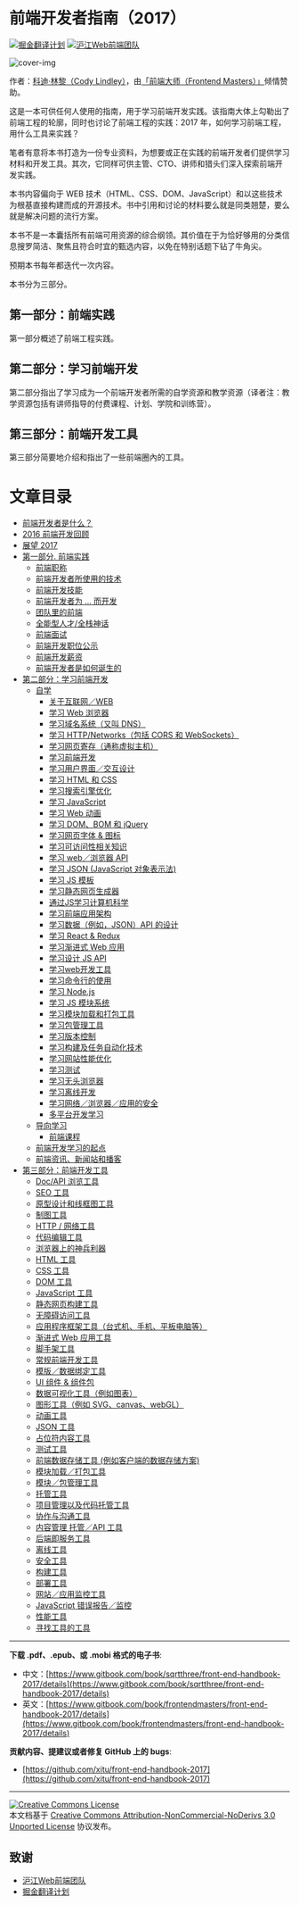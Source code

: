 # 前端开发者指南（2017）

[![掘金翻译计划](https://rawgit.com/aleen42/badges/master/src/juejin_translation.svg)](https://github.com/xitu/gold-miner/)
[![沪江Web前端团队](https://cdn.rawgit.com/Hujiang-FE/icons/fff32467/logo.svg)](https://github.com/hujiang-fe)

![cover-img](http://frontendmasters.com/books/front-end-handbook/2017/cover.jpg)

作者：[科迪·林黎（Cody Lindley）](http://codylindley.com/)，由[「前端大师（Frontend Masters）」](https://frontendmasters.com/)倾情赞助。

这是一本可供任何人使用的指南，用于学习前端开发实践。该指南大体上勾勒出了前端工程的轮廓，同时也讨论了前端工程的实践：2017 年，如何学习前端工程，用什么工具来实践？

笔者有意将本书打造为一份专业资料，为想要或正在实践的前端开发者们提供学习材料和开发工具。其次，它同样可供主管、CTO、讲师和猎头们深入探索前端开发实践。

本书内容偏向于 WEB 技术（HTML、CSS、DOM、JavaScript）和以这些技术为根基直接构建而成的开源技术。书中引用和讨论的材料要么就是同类翘楚，要么就是解决问题的流行方案。

本书不是一本囊括所有前端可用资源的综合纲领。其价值在于为恰好够用的分类信息搜罗简洁、聚焦且符合时宜的甄选内容，以免在特别话题下钻了牛角尖。

预期本书每年都迭代一次内容。

本书分为三部分。

## 第一部分：前端实践

第一部分概述了前端工程实践。

## 第二部分：学习前端开发

第二部分指出了学习成为一个前端开发者所需的自学资源和教学资源（译者注：教学资源包括有讲师指导的付费课程、计划、学院和训练营）。

## 第三部分：前端开发工具

第三部分简要地介绍和指出了一些前端圈內的工具。

# 文章目录

* [前端开发者是什么？](what-is-a-FD.md)
* [2016 前端开发回顾](recap.md)
* [展望 2017](2017.md)
* [第一部分. 前端实践](practice.md)
  * [前端职称](practice/types-of-front-end-dev.md)
  * [前端开发者所使用的技术](practice/tech-employed-by-fd.md)
  * [前端开发技能](practice/skills.md)
  * [前端开发者为 ... 而开发](practice/fd-dev-for.md)
  * [团队里的前端](practice/team.md)
  <!--- * [Front-End Terms](template.md) -->
  * [全能型人才/全栈神话](practice/myth.md)
  * [前端面试](practice/interview-q.md)
  * [前端开发职位公示](practice/jobboards.md)
  * [前端开发薪资](practice/salaries.md)
  * [前端开发者是如何诞生的](practice/making-fd.md)
* [第二部分：学习前端开发](learning.md)
  * [自学](learning/self-direct-learning.md)
    * [关于互联网／WEB](learning/internet.md)
    * [学习 Web 浏览器](learning/browsers.md)
    * [学习域名系统（又叫 DNS）](learning/dns.md)
    * [学习 HTTP/Networks（包括 CORS 和 WebSockets）](learning/http-networks.md)
    * [学习网页寄存（通称虚拟主机）](learning/hosting.md)
    * [学习前端开发](learning/front-end.md)
    * [学习用户界面／交互设计](learning/ui-design-patterns.md)
    * [学习 HTML 和 CSS](learning/html-css.md)
    * [学习搜索引擎优化](learning/seo.md)
    * [学习 JavaScript](learning/javascript.md)
    * [学习 Web 动画](learning/animation.md)
    * [学习 DOM、BOM 和 jQuery](learning/dom.md)
    * [学习网页字体 & 图标](learning/fonts.md)
    * [学习可访问性相关知识](learning/accessibility.md)
    * [学习 web／浏览器 API](learning/web-api.md)
    * [学习 JSON (JavaScript 对象表示法)](learning/json.md)
    * [学习 JS 模板](learning/templates.md)
    * [学习静态网页生成器](learning/static.md)
    * [通过JS学习计算机科学](learning/cs.md)
    * [学习前端应用架构](learning/front-end-apps.md)
    * [学习数据（例如，JSON）API 的设计](learning/data-api.md)
    * [学习 React & Redux](learning/react-redux.md)
    * [学习渐进式 Web 应用](learning/pwa.md)
    * [学习设计 JS API](learning/js-api.md)
    * [学习web开发工具](learning/browser-dev-tools.md)
    * [学习命令行的使用](learning/cli.md)
    * [学习 Node.js](learning/node.md)
    * [学习 JS 模块系统](learning/module.md)
    * [学习模块加载和打包工具](learning/module-bundlers-loaders.md)
    * [学习包管理工具](learning/package-manager.md)
    * [学习版本控制](learning/version-control.md)
    * [学习构建及任务自动化技术](learning/build.md)
    * [学习网站性能优化](learning/perf.md)
    * [学习测试](learning/test.md)
    * [学习无头浏览器](learning/headless-browsers.md)
    * [学习离线开发](learning/offline.md)
    * [学习网络／浏览器／应用的安全](learning/security.md)
    * [多平台开发学习](learning/multi-device-dev.md)
  * [导向学习](learning/direct-learning.md)
    * [前端课程](learning/courses.md)
  * [前端开发学习的起点](learning/learn-from.md)
  * [前端资讯、新闻站和播客](learning/news-podcasts.md)
* [第三部分：前端开发工具](tools.md)
  * [Doc/API 浏览工具](tools/browsedocs.md)
  * [SEO 工具](tools/seo.md)
  * [原型设计和线框图工具](tools/proto.md)
  * [制图工具](tools/diagram.md)
  * [HTTP / 网络工具](tools/http.md)
  * [代码编辑工具](tools/code-editor.md)
  * [浏览器上的神兵利器](tools/browser.md)
  * [HTML 工具](tools/html.md)
  * [CSS 工具](tools/css.md)
  * [DOM 工具](tools/dom.md)
  * [JavaScript 工具](tools/js.md)
  * [静态网页构建工具](tools/static.md)
  * [无障碍访问工具](tools/accessibility.md)
  * [应用程序框架工具（台式机、手机、平板电脑等）](tools/apps.md)
  * [渐进式 Web 应用工具](tools/pwa.md)
  * [脚手架工具](tools/scaffolding.md)
  * [常规前端开发工具](tools/dev-tools.md)
  * [模版／数据绑定工具](tools/templates.md)
  * [UI 组件 & 组件包](tools/ui.md)
  * [数据可视化工具（例如图表）](tools/charting.md)
  * [图形工具（例如 SVG、canvas、webGL）](tools/graphics.md)
  * [动画工具](tools/animation.md)
  * [JSON 工具](tools/json.md)
  * [占位符内容工具](tools/placeholder.md)
  * [测试工具](tools/testing.md)
  * [前端数据存储工具 (例如客户端的数据存储方案)](tools/db.md)
  * [模块加载／打包工具](tools/loaders.md)
  * [模块／包管理工具](tools/repo.md)
  * [托管工具](tools/hosting.md)
  * [项目管理以及代码托管工具](tools/project-hosting.md)
  * [协作与沟通工具](tools/comm.md)
  * [内容管理 托管／API 工具](tools/cms.md)
  * [后端即服务工具](tools/baas.md)
  * [离线工具](tools/offline.md)
  * [安全工具](tools/security.md)
  * [构建工具](tools/task.md)
  * [部署工具](tools/deploy.md)
  * [网站／应用监控工具](tools/uptime.md)
  * [JavaScript 错误报告／监控](tools/error.md)
  * [性能工具](tools/perf.md)
  * [寻找工具的工具](tools/find-tools.md)

***

**下载 .pdf、.epub、或 .mobi 格式的电子书**:

* 中文：[https://www.gitbook.com/book/sqrtthree/front-end-handbook-2017/details](https://www.gitbook.com/book/sqrtthree/front-end-handbook-2017/details)
* 英文：[https://www.gitbook.com/book/frontendmasters/front-end-handbook-2017/details](https://www.gitbook.com/book/frontendmasters/front-end-handbook-2017/details)

**贡献内容、提建议或者修复 GitHub 上的 bugs**:

* [https://github.com/xitu/front-end-handbook-2017](https://github.com/xitu/front-end-handbook-2017)

***

<a rel="license" href="http://creativecommons.org/licenses/by-nc-nd/3.0/"><img alt="Creative Commons License" style="border-width:0" src="https://i.creativecommons.org/l/by-nc-nd/3.0/88x31.png" /></a><br />本文档基于 <a rel="license" href="http://creativecommons.org/licenses/by-nc-nd/3.0/">Creative Commons Attribution-NonCommercial-NoDerivs 3.0 Unported License</a> 协议发布。

## 致谢

- [沪江Web前端团队](https://github.com/hujiang-fe)
- [掘金翻译计划](https://github.com/xitu/gold-miner/)
